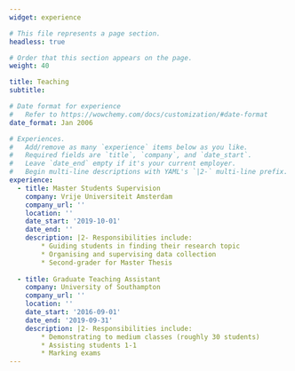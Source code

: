 ```yaml
---
widget: experience

# This file represents a page section.
headless: true

# Order that this section appears on the page.
weight: 40

title: Teaching
subtitle:

# Date format for experience
#   Refer to https://wowchemy.com/docs/customization/#date-format
date_format: Jan 2006

# Experiences.
#   Add/remove as many `experience` items below as you like.
#   Required fields are `title`, `company`, and `date_start`.
#   Leave `date_end` empty if it's your current employer.
#   Begin multi-line descriptions with YAML's `|2-` multi-line prefix.
experience:
  - title: Master Students Supervision
    company: Vrije Universiteit Amsterdam
    company_url: ''
    location: ''
    date_start: '2019-10-01'
    date_end: ''
    description: |2- Responsibilities include:
        * Guiding students in finding their research topic
        * Organising and supervising data collection
        * Second-grader for Master Thesis
        
  - title: Graduate Teaching Assistant
    company: University of Southampton
    company_url: ''
    location: ''
    date_start: '2016-09-01'
    date_end: '2019-09-31'
    description: |2- Responsibilities include:
        * Demonstrating to medium classes (roughly 30 students)
        * Assisting students 1-1
        * Marking exams
---
```

